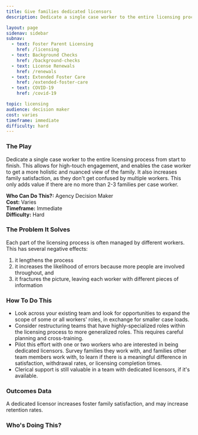 ```yaml
---
title: Give families dedicated licensors
description: Dedicate a single case worker to the entire licensing process from start to finish

layout: page
sidenav: sidebar
subnav:
  - text: Foster Parent Licensing
    href: /licensing
  - text: Background Checks
    href: /background-checks
  - text: License Renewals
    href: /renewals
  - text: Extended Foster Care
    href: /extended-foster-care
  - text: COVID-19
    href: /covid-19

topic: licensing
audience: decision maker
cost: varies
timeframe: immediate
difficulty: hard
---
```



### The Play

Dedicate a single case worker to the entire licensing process from start to finish. This allows for high-touch engagement, and enables the case worker to get a more holistic and nuanced view of the family. It also increases family satisfaction, as they don't get confused by multiple workers. This only adds value if there are no more than 2-3 families per case worker. 

**Who Can Do This?:**
Agency Decision Maker<br />
**Cost:**
Varies<br />
**Timeframe:**
Immediate<br />
**Difficulty:**
Hard<br />

### The Problem It Solves

Each part of the licensing process is often managed by different workers. This has several negative effects: 
1. it lengthens the process
1. it increases the likelihood of errors because more people are involved throughout, and 
1. it fractures the picture, leaving each worker with different pieces of information

### How To Do This

* Look across your existing team and look for opportunities to expand the scope of some or all workers' roles, in exchange for smaller case loads.
* Consider restructuring teams that have highly-specialized roles within the licensing process to more generalized roles. This requires careful planning and cross-training.
* Pilot this effort with one or two workers who are interested in being dedicated licensors. Survey families they work with, and families other team members work with, to learn if there is a meaningful difference in satisfaction, withdrawal rates, or licensing completion times.
* Clerical support is still valuable in a team with dedicated licensors, if it's available.


### Outcomes Data

A dedicated licensor increases foster family satisfaction, and may increase retention rates.

### Who's Doing This?

